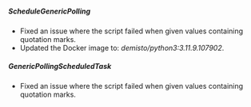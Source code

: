 
##### ScheduleGenericPolling

- Fixed an issue where the script failed when given values containing quotation marks.
- Updated the Docker image to: *demisto/python3:3.11.9.107902*.
##### GenericPollingScheduledTask

- Fixed an issue where the script failed when given values containing quotation marks.
